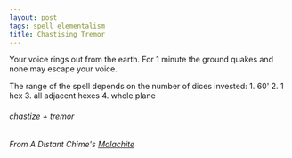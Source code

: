 ```yaml
---
layout: post
tags: spell elementalism
title: Chastising Tremor
---
```


Your voice rings out from the earth. For 1 minute the ground quakes and none may escape your voice.

The range of the spell depends on the number of dices invested: 1. 60' 2. 1 hex 3. all adjacent hexes 4. whole plane

###### chastize + tremor
###### From A Distant Chime's [Malachite](https://espharel.blogspot.com/2019/10/glog-wizard-malachite.html)
